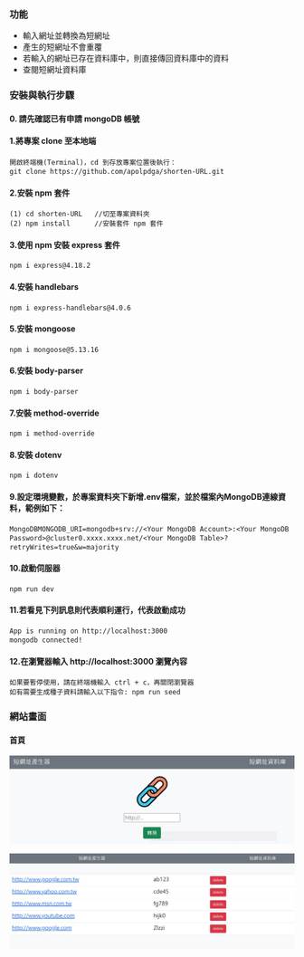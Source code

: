### 功能
- 輸入網址並轉換為短網址
- 產生的短網址不會重覆
- 若輸入的網址已存在資料庫中，則直接傳回資料庫中的資料
- 查閱短網址資料庫

### 安裝與執行步驟
#### 0. 請先確認已有申請 mongoDB 帳號
#### 1.將專案 clone 至本地端
```
開啟終端機(Terminal)，cd 到存放專案位置後執行：
git clone https://github.com/apolpdga/shorten-URL.git
```
#### 2.安裝 npm 套件
```
(1) cd shorten-URL   //切至專案資料夾
(2) npm install      //安裝套件 npm 套件
```
#### 3.使用 npm 安裝 express 套件
```
npm i express@4.18.2
```
#### 4.安裝 handlebars
```
npm i express-handlebars@4.0.6
```
#### 5.安裝 mongoose
```
npm i mongoose@5.13.16
```
#### 6.安裝 body-parser
```
npm i body-parser
```
#### 7.安裝 method-override
```
npm i method-override
```
#### 8.安裝 dotenv
```
npm i dotenv
```
#### 9.設定環境變數，於專案資料夾下新增.env檔案，並於檔案內MongoDB連線資料，範例如下：
```
MongoDBMONGODB_URI=mongodb+srv://<Your MongoDB Account>:<Your MongoDB Password>@cluster0.xxxx.xxxx.net/<Your MongoDB Table>?retryWrites=true&w=majority
```
#### 10.啟動伺服器
```
npm run dev 
```
#### 11.若看見下列訊息則代表順利運行，代表啟動成功
```
App is running on http://localhost:3000
mongodb connected!
```
#### 12.在瀏覽器輸入 http://localhost:3000 瀏覽內容
```
如果要暫停使用，請在終端機輸入 ctrl + c，再關閉瀏覽器 
如有需要生成種子資料請輸入以下指令: npm run seed
```


### 網站畫面

#### 首頁
![首頁](./readmePic/shorten-url_1.JPG)

![短網址資料庫](./readmePic/shorten-url_2.JPG)

